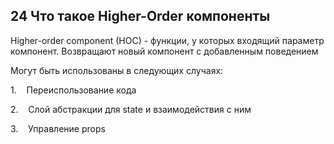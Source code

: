 ## 24 Что такое Higher-Order компоненты

Higher-order component (HOC) - функции, у которых входящий параметр компонент. Возвращают новый компонент с добавленным поведением

Могут быть использованы в следующих случаях:

1.    Переиспользование кода

2.    Слой абстракции для state и взаимодействия с ним

3.    Управление props
